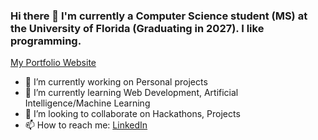 ### Hi there 👋 I'm currently a Computer Science student (MS) at the University of Florida (Graduating in 2027). I like programming.
[My Portfolio Website](https://radheysharma.github.io/)
- 🔭 I’m currently working on Personal projects
- 🌱 I’m currently learning Web Development, Artificial Intelligence/Machine Learning
- 👯 I’m looking to collaborate on Hackathons, Projects
- 📫 How to reach me: [LinkedIn](https://www.linkedin.com/in/radhey-sharma-06235a238/)
<!--
**radheysharma/radheysharma** is a ✨ _special_ ✨ repository because its `README.md` (this file) appears on your GitHub profile.

Here are some ideas to get you started:
-->
